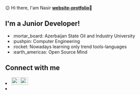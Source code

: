 :wink: Hi there, I'am Nasir    <strong>[website-protfolio](https://www.google.com)</strong>:wave:
<div>
  <h2>I'm a Junior Developer!</h2> 
</div>
<ul>
  <li> :mortar_board: Azerbaijan State Oil and Industry University </li>
  <li> :pushpin: Computer Engineering </li>
  <li> :rocket: Nowadays learning only trend tools-languages</li>
  <li> :earth_americas: Open Source Mind </li>
</ul>
 <h2> Connect with me </h2>
  <li><img src='https://image.flaticon.com/icons/svg/733/733614.svg' width='24px' height='24px' />
  <img src='https://image.flaticon.com/icons/svg/733/733603.svg' width='24px' height='24px' /><li>
